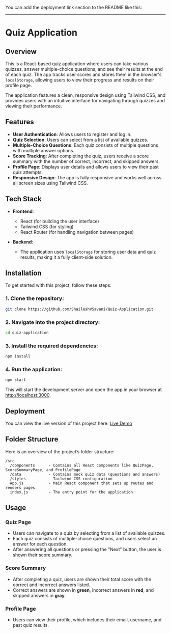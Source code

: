 You can add the deployment link section to the README like this:

---

# Quiz Application

## Overview

This is a React-based quiz application where users can take various quizzes, answer multiple-choice questions, and see their results at the end of each quiz. The app tracks user scores and stores them in the browser's `localStorage`, allowing users to view their progress and results on their profile page.

The application features a clean, responsive design using Tailwind CSS, and provides users with an intuitive interface for navigating through quizzes and viewing their performance.

## Features

- **User Authentication**: Allows users to register and log in.
- **Quiz Selection**: Users can select from a list of available quizzes.
- **Multiple-Choice Questions**: Each quiz consists of multiple questions with multiple answer options.
- **Score Tracking**: After completing the quiz, users receive a score summary with the number of correct, incorrect, and skipped answers.
- **Profile Page**: Displays user details and allows users to view their past quiz attempts.
- **Responsive Design**: The app is fully responsive and works well across all screen sizes using Tailwind CSS.

## Tech Stack

- **Frontend**: 
  - React (for building the user interface)
  - Tailwind CSS (for styling)
  - React Router (for handling navigation between pages)

- **Backend**: 
  - The application uses `localStorage` for storing user data and quiz results, making it a fully client-side solution.

## Installation

To get started with this project, follow these steps:

### 1. Clone the repository:

```bash
git clone https://github.com/ShaileshVSavani/Quiz-Application.git
```

### 2. Navigate into the project directory:

```bash
cd quiz-application
```

### 3. Install the required dependencies:

```bash
npm install
```

### 4. Run the application:

```bash
npm start
```

This will start the development server and open the app in your browser at [http://localhost:3000](http://localhost:3000).

## Deployment

You can view the live version of this project here: [Live Demo](https://quiz-application-alpha.vercel.app/)


## Folder Structure

Here is an overview of the project’s folder structure:

```
/src
  /components      - Contains all React components like QuizPage, ScoreSummaryPage, and ProfilePage
  /data            - Contains mock quiz data (questions and answers)
  /styles          - Tailwind CSS configuration
  App.js           - Main React component that sets up routes and renders pages
  index.js         - The entry point for the application
```

## Usage

### Quiz Page
- Users can navigate to a quiz by selecting from a list of available quizzes.
- Each quiz consists of multiple-choice questions, and users select an answer for each question.
- After answering all questions or pressing the "Next" button, the user is shown their score summary.

### Score Summary
- After completing a quiz, users are shown their total score with the correct and incorrect answers listed.
- Correct answers are shown in **green**, incorrect answers in **red**, and skipped answers in **gray**.

### Profile Page
- Users can view their profile, which includes their email, username, and past quiz results.

